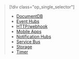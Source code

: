
> [!div class="op_single_selector"]
> * [DocumentDB](../articles/azure-functions/functions-bindings-documentdb.md)
> * [Event Hubs](../articles/azure-functions/functions-bindings-event-hubs.md)
> * [HTTP/webhook](../articles/azure-functions/functions-bindings-http-webhook.md)
> * [Mobile Apps](../articles/azure-functions/functions-bindings-mobile-apps.md)
> * [Notification Hubs](../articles/azure-functions/functions-bindings-notification-hubs.md)
> * [Service Bus](../articles/azure-functions/functions-bindings-service-bus.md)
> * [Storage](../articles/azure-functions/functions-bindings-storage.md)
> * [Timer](../articles/azure-functions/functions-bindings-timer.md)
> 
> 

